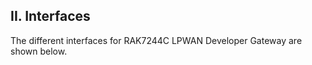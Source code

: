 ## II. Interfaces

The different interfaces for RAK7244C LPWAN Developer Gateway are shown below.

<rk-img
  src="/assets/images/datasheet/rak7244c/interfaces/upvzcrs6wk7nvrbct78z.jpg"
  width="100%"
  figure-number="1"
  caption="Side Interface I"
/>

<rk-img
  src="/assets/images/datasheet/rak7244c/interfaces/hjssww9t6sskpydh6t1z.jpg"
  width="100%"
  figure-number="2"
  caption="Side Interface II"
/>

<rk-img
  src="/assets/images/datasheet/rak7244c/interfaces/vfswy5hirl21cyc3bftt.png"
  width="100%"
  figure-number="3"
  caption="Back interface"
/>
